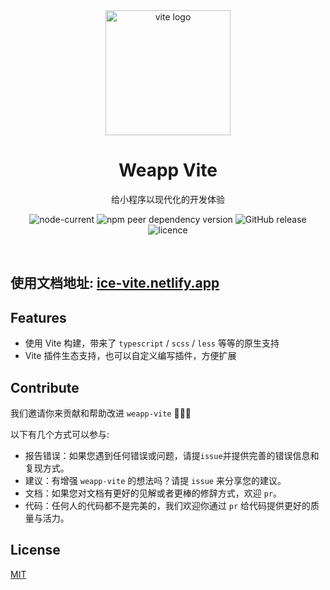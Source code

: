 <div align="center">
  <a href="https://ice-vite.netlify.app">
    <img width="200" height="200" hspace="10" src="https://ice-vite.netlify.app/logo.png" alt="vite logo" />
  </a>
  <h1>Weapp Vite</h1>
  <p>
    给小程序以现代化的开发体验
  </p>
  <img src="https://img.shields.io/node/v/weapp-vite" alt="node-current" />
  <img src="https://img.shields.io/npm/dependency-version/weapp-vite/peer/vite" alt="npm peer dependency version" />
  <img src="https://img.shields.io/github/v/release/weapp-vite/weapp-vite" alt="GitHub release" />
  <img src="https://img.shields.io/npm/l/weapp-vite" alt="licence" />
</div>

<p>&nbsp;</p>

## 使用文档地址: [ice-vite.netlify.app](https://ice-vite.netlify.app)

## Features

- 使用 Vite 构建，带来了 `typescript` / `scss` / `less` 等等的原生支持
- Vite 插件生态支持，也可以自定义编写插件，方便扩展

## Contribute

我们邀请你来贡献和帮助改进 `weapp-vite` 💚💚💚

以下有几个方式可以参与:

- 报告错误：如果您遇到任何错误或问题，请提`issue`并提供完善的错误信息和复现方式。
- 建议：有增强 `weapp-vite` 的想法吗？请提 `issue` 来分享您的建议。
- 文档：如果您对文档有更好的见解或者更棒的修辞方式，欢迎 `pr`。
- 代码：任何人的代码都不是完美的，我们欢迎你通过 `pr` 给代码提供更好的质量与活力。

## License

[MIT](./LICENSE)

<!-- "//------":""esbuild": "^0.21.3",", -->
